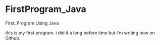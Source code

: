 # FirstProgram_Java
First_Program Using Java

this is my first program. i did it a long before time but i'm writing now on Github.
